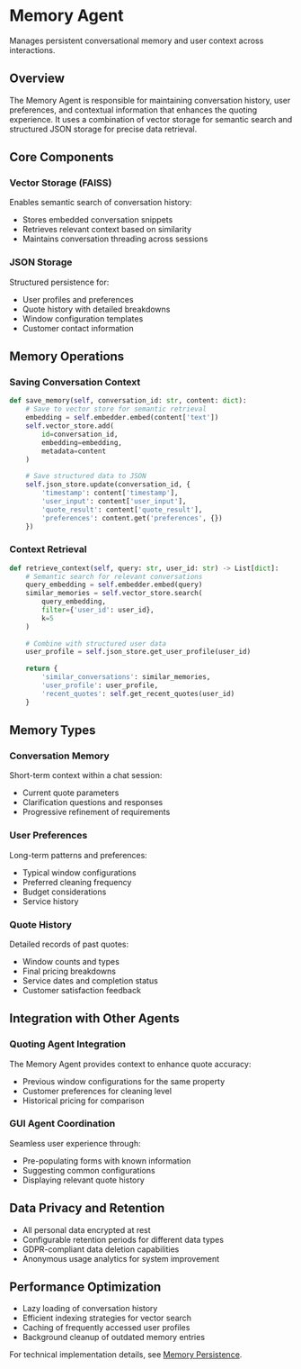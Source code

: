 # Memory Agent

Manages persistent conversational memory and user context across interactions.

## Overview

The Memory Agent is responsible for maintaining conversation history, user preferences, and contextual information that enhances the quoting experience. It uses a combination of vector storage for semantic search and structured JSON storage for precise data retrieval.

## Core Components

### Vector Storage (FAISS)

Enables semantic search of conversation history:
- Stores embedded conversation snippets
- Retrieves relevant context based on similarity
- Maintains conversation threading across sessions

### JSON Storage

Structured persistence for:
- User profiles and preferences
- Quote history with detailed breakdowns
- Window configuration templates
- Customer contact information

## Memory Operations

### Saving Conversation Context

```python
def save_memory(self, conversation_id: str, content: dict):
    # Save to vector store for semantic retrieval
    embedding = self.embedder.embed(content['text'])
    self.vector_store.add(
        id=conversation_id,
        embedding=embedding,
        metadata=content
    )
    
    # Save structured data to JSON
    self.json_store.update(conversation_id, {
        'timestamp': content['timestamp'],
        'user_input': content['user_input'],
        'quote_result': content['quote_result'],
        'preferences': content.get('preferences', {})
    })
```

### Context Retrieval

```python
def retrieve_context(self, query: str, user_id: str) -> List[dict]:
    # Semantic search for relevant conversations
    query_embedding = self.embedder.embed(query)
    similar_memories = self.vector_store.search(
        query_embedding, 
        filter={'user_id': user_id},
        k=5
    )
    
    # Combine with structured user data
    user_profile = self.json_store.get_user_profile(user_id)
    
    return {
        'similar_conversations': similar_memories,
        'user_profile': user_profile,
        'recent_quotes': self.get_recent_quotes(user_id)
    }
```

## Memory Types

### Conversation Memory

Short-term context within a chat session:
- Current quote parameters
- Clarification questions and responses
- Progressive refinement of requirements

### User Preferences

Long-term patterns and preferences:
- Typical window configurations
- Preferred cleaning frequency
- Budget considerations
- Service history

### Quote History

Detailed records of past quotes:
- Window counts and types
- Final pricing breakdowns
- Service dates and completion status
- Customer satisfaction feedback

## Integration with Other Agents

### Quoting Agent Integration

The Memory Agent provides context to enhance quote accuracy:
- Previous window configurations for the same property
- Customer preferences for cleaning level
- Historical pricing for comparison

### GUI Agent Coordination

Seamless user experience through:
- Pre-populating forms with known information
- Suggesting common configurations
- Displaying relevant quote history

## Data Privacy and Retention

- All personal data encrypted at rest
- Configurable retention periods for different data types
- GDPR-compliant data deletion capabilities
- Anonymous usage analytics for system improvement

## Performance Optimization

- Lazy loading of conversation history
- Efficient indexing strategies for vector search
- Caching of frequently accessed user profiles
- Background cleanup of outdated memory entries

For technical implementation details, see [Memory Persistence](../04_Logic/memory_persistence.md).
